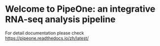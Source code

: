 # Welcome to PipeOne: an integrative RNA-seq analysis pipeline
 
 For detail documentation please check https://pipeone.readthedocs.io/zh/latest/

